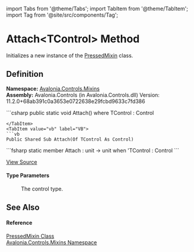 import Tabs from '@theme/Tabs'; 
import TabItem from '@theme/TabItem'; 
import Tag from '@site/src/components/Tag'; 

# Attach&lt;TControl&gt; Method


Initializes a new instance of the <a href="T_Avalonia_Controls_Mixins_PressedMixin">PressedMixin</a> class.



## Definition
**Namespace:** <a href="N_Avalonia_Controls_Mixins">Avalonia.Controls.Mixins</a>  
**Assembly:** Avalonia.Controls (in Avalonia.Controls.dll) Version: 11.2.0+68ab391c0a3653e0722638e29fcbd9633c7fd386

<Tabs groupId="api-code-preview">
<TabItem value="csharp" label="C#">
```csharp
public static void Attach<TControl>()
where TControl : Control

```
</TabItem>
<TabItem value="vb" label="VB">
```vb
Public Shared Sub Attach(Of TControl As Control)
```
</TabItem>
<TabItem value="fsharp" label="F#">
```fsharp
static member Attach : unit -> unit  when 'TControl : Control
```
</TabItem>
</Tabs>



<a href="https://github.com/AvaloniaUI/Avalonia/tree/master/srcAvalonia.Controls/Mixins/PressedMixin.cs#L18" title="View the source code">View Source</a>



#### Type Parameters
<dl><dt /><dd>The control type.</dd></dl>

## See Also


#### Reference
<a href="T_Avalonia_Controls_Mixins_PressedMixin">PressedMixin Class</a>  
<a href="N_Avalonia_Controls_Mixins">Avalonia.Controls.Mixins Namespace</a>  
